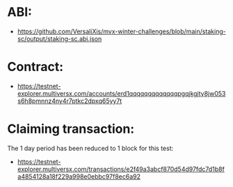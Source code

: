 # ABI:
- https://github.com/VersaliXis/mvx-winter-challenges/blob/main/staking-sc/output/staking-sc.abi.json
# Contract: 
- https://testnet-explorer.multiversx.com/accounts/erd1qqqqqqqqqqqqqpgqjkgjty8jw053s6h8pmnnz4ny4r7ptkc2dpxq65yy7t

# Claiming transaction:
The 1 day period has been reduced to 1 block for this test:
- https://testnet-explorer.multiversx.com/transactions/e2f49a3abcf870d54d97fdc7d1b8fa4854128a18f229a998e0ebbc97f8ec6a92
